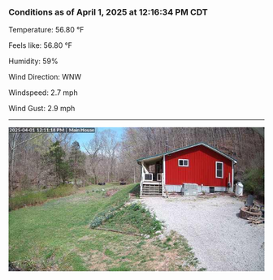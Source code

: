 ### Conditions as of April 1, 2025 at 12:16:34 PM CDT 

Temperature: 56.80 &deg;F

Feels like: 56.80 &deg;F

Humidity: 59%

Wind Direction: WNW

Windspeed: 2.7 mph

Wind Gust: 2.9 mph

---

<img src="./images/latest.jpeg"/>

